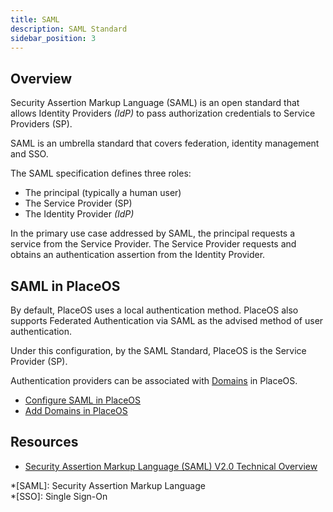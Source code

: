 ```yaml
---
title: SAML
description: SAML Standard
sidebar_position: 3
---
```


## Overview

Security Assertion Markup Language (SAML) is an open standard that allows Identity Providers <i>(IdP)</i> to pass authorization credentials to Service Providers (SP).

SAML is an umbrella standard that covers federation, identity management and SSO.

The SAML specification defines three roles:  
- The principal (typically a human user)  
- The Service Provider (SP)  
- The Identity Provider <i>(IdP)</i>  

In the primary use case addressed by SAML, the principal requests a service from the Service Provider.
The Service Provider requests and obtains an authentication assertion from the Identity Provider.

## SAML in PlaceOS

By default, PlaceOS uses a local authentication method.
PlaceOS also supports Federated Authentication via SAML as the advised method of user authentication.

Under this configuration, by the SAML Standard, PlaceOS is the Service Provider (SP).

Authentication providers can be associated with [Domains](../../how-to/add-domain.md) in PlaceOS.

- [Configure SAML in PlaceOS](../../how-to/configure-saml.md)
- [Add Domains in PlaceOS](../../how-to/add-domain.md)

## Resources

- [Security Assertion Markup Language (SAML) V2.0 Technical Overview](http://docs.oasis-open.org/security/saml/Post2.0/sstc-saml-tech-overview-2.0.html)


*[SAML]: Security Assertion Markup Language  
*[SSO]: Single Sign-On